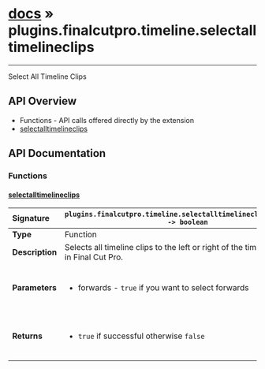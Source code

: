 # [docs](index.md) » plugins.finalcutpro.timeline.selectalltimelineclips
---

Select All Timeline Clips

## API Overview
* Functions - API calls offered directly by the extension
 * [selectalltimelineclips](#selectalltimelineclips)

## API Documentation

### Functions

#### [selectalltimelineclips](#selectalltimelineclips)
| <span style="float: left;">**Signature**</span> | <span style="float: left;">`plugins.finalcutpro.timeline.selectalltimelineclips(forwards) -> boolean` </span>                                                          |
| -----------------------------------------------------|---------------------------------------------------------------------------------------------------------|
| **Type**                                             | Function                                                                                         |
| **Description**                                      | Selects all timeline clips to the left or right of the timeline playhead in Final Cut Pro.                                                                                         |
| **Parameters**                                       | <ul><br /><li>forwards - <code>true</code> if you want to select forwards</li><br /></ul>                                        |
| **Returns**                                          | <ul><br /><li><code>true</code> if successful otherwise <code>false</code></li><br /></ul>                                           |

